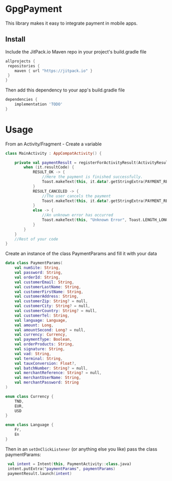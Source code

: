 # GpgPayment
This library makes it easy to integrate payment in mobile apps.

## Install

Include the JitPack.io Maven repo in your project's build.gradle file

```groovy
allprojects {
 repositories {
    maven { url "https://jitpack.io" }
 }
}
```

Then add this dependency to your app's build.gradle file

```groovy
dependencies {
    implementation 'TODO'
}
```
# Usage

From an Activity/Fragment -
Create a variable

```kotlin
class MainActivity : AppCompatActivity() {

    private val paymentResult = registerForActivityResult(ActivityResultContracts.StartActivityForResult()) {
        when (it.resultCode) {
            RESULT_OK -> {
                //Here the payment is finished successfully.
                Toast.makeText(this, it.data?.getStringExtra(PAYMENT_RESULT) ?: "Payment Successful!", Toast.LENGTH_LONG).show()
            }
            RESULT_CANCELED -> {
                //The user cancels the payment
                Toast.makeText(this, it.data?.getStringExtra(PAYMENT_RESULT) ?: "Payment Failed", Toast.LENGTH_LONG).show()
            }
            else -> {
                //An unknown error has occurred
                Toast.makeText(this, "Unknown Error", Toast.LENGTH_LONG).show()
            }
        }
    }
    //Rest of your code
}
```

Create an instance of the class PaymentParams and fill it with your data

```kotlin
data class PaymentParams(
    val numSite: String,
    val password: String,
    val orderId: String,
    val customerEmail: String,
    val customerLastName: String,
    val customerFirstName: String,
    val customerAddress: String,
    val customerZip: String? = null,
    val customerCity: String? = null,
    val customerCountry: String? = null,
    val customerTel: String,
    val language: Language,
    val amount: Long,
    val amountSecond: Long? = null,
    val currency: Currency,
    val paymentType: Boolean,
    val orderProducts: String,
    val signature: String,
    val vad: String,
    val terminal: String,
    val tauxConversion: Float?,
    val batchNumber: String? = null,
    val merchantReference: String? = null,
    val merchantUserName: String,
    val merchantPassword: String
)

enum class Currency {
    TND,
    EUR,
    USD
}

enum class Language {
    Fr,
    En
}
```

Then in an ```setOnClickListener``` (or anything else you like) pass the class paymentParams:

```kotlin
 val intent = Intent(this, PaymentActivity::class.java)
 intent.putExtra("paymentParams", paymentParams)
 paymentResult.launch(intent)
```
